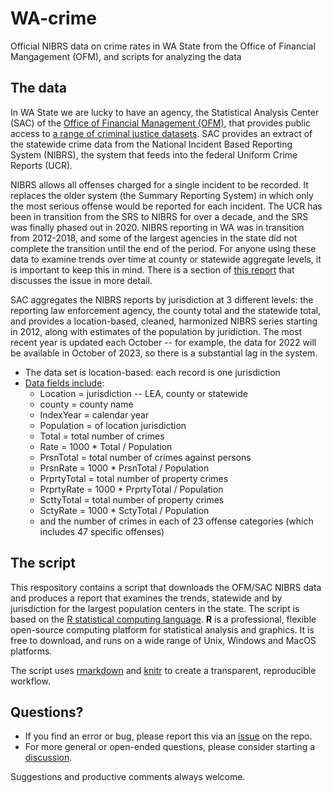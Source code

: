 # WA-crime
Official NIBRS data on crime rates in WA State from the Office of Financial Mangagement (OFM), and scripts for analyzing the data

## The data

In WA State we are lucky to have an agency, the Statistical Analysis Center (SAC) of the [Office of Financial Management (OFM)](https://ofm.wa.gov/),
that provides public access to [a range of criminal justice datasets](https://sac.ofm.wa.gov/).  SAC provides an extract of the statewide crime
data from the National Incident Based Reporting System (NIBRS), the system that feeds into the federal Uniform Crime Reports (UCR).

NIBRS allows all offenses charged for a single incident to be recorded.  It replaces the older system (the Summary Reporting System) in which
only the most serious offense would be reported for each incident.  The UCR has been in transition from the SRS to NIBRS for over a decade, and
the SRS was finally phased out in 2020.  NIBRS reporting in WA was in transition from 2012-2018, and some of the largest agencies in the state
did not complete the transition until the end of the period.  For anyone using these data to examine trends over time at county or statewide aggregate levels,
it is important to keep this in mind. There is a section of [this report](https://rpubs.com/moxbox/wa_crime2021)
that discusses the issue in more detail.  

SAC aggregates the NIBRS reports by jurisdiction at 3 different levels: the reporting law enforcement agency, the county total and the statewide total, and
provides a location-based, cleaned, harmonized NIBRS series starting in 2012, along with estimates of the population by juridiction.
The most recent year is updated each October -- for example, the data for 2022 will be available
in October of 2023, so there is a substantial lag in the system.

* The data set is location-based:  each record is one jurisdiction
* [Data fields include](https://sac.ofm.wa.gov/sites/default/files/public/pdf/nibrs_dictionary.pdf):
  + Location = jurisdiction -- LEA, county or statewide 
  + county = county name
  + IndexYear	= calendar year
  + Population = of location jurisdiction
  + Total	= total number of crimes
  + Rate = 1000 * Total / Population
  + PrsnTotal	= total number of crimes against persons
  + PrsnRate = 1000 * PrsnTotal / Population
  + PrprtyTotal	= total number of property crimes
  + PrprtyRate = 1000 * PrprtyTotal / Population
  + ScttyTotal	= total number of property crimes
  + SctyRate = 1000 * SctyTotal / Population
  + and the number of crimes in each of 23 offense categories (which includes 47 specific offenses)


## The script

This respository contains a script that downloads the OFM/SAC NIBRS data and produces a report that examines the trends, statewide
and by jurisdiction for the largest population centers in the state.  The script is based on the [R statistical computing language](https://www.r-project.org/).
**R** is a professional, flexible open-source computing platform for statistical analysis and graphics.  It is free to download, and runs on
a wide range of Unix, Windows and MacOS platforms.

The script uses [rmarkdown](https://bookdown.org/yihui/rmarkdown/) and [knitr](https://www.rstudio.com/tags/knitr/) to create a transparent, reproducible workflow.

## Questions?

* If you find an error or bug, please report this via an [issue](https://github.com/nextstepswa/WA-crime/issues) on the repo.  
* For more general or open-ended questions, please consider starting a [discussion](https://github.com/nextstepswa/WA-crime/discussions).

Suggestions and productive comments always welcome.


